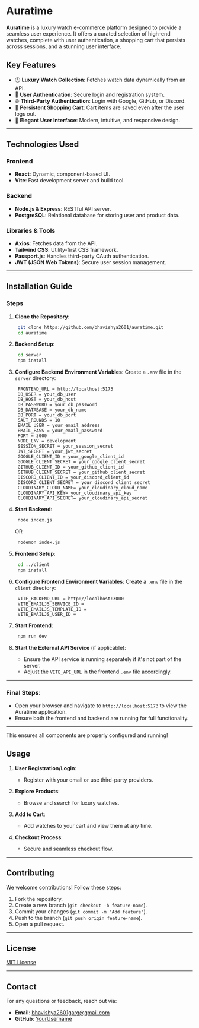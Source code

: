 # Auratime

**Auratime** is a luxury watch e-commerce platform designed to provide a seamless user experience. It offers a curated selection of high-end watches, complete with user authentication, a shopping cart that persists across sessions, and a stunning user interface.

## Key Features

- 🕒 **Luxury Watch Collection**: Fetches watch data dynamically from an API.
- 🔐 **User Authentication**: Secure login and registration system.
- 🌐 **Third-Party Authentication**: Login with Google, GitHub, or Discord.
- 🛒 **Persistent Shopping Cart**: Cart items are saved even after the user logs out.
- 💎 **Elegant User Interface**: Modern, intuitive, and responsive design.
  
---

## Technologies Used

### Frontend
- **React**: Dynamic, component-based UI.
- **Vite**: Fast development server and build tool.
  
### Backend
- **Node.js & Express**: RESTful API server.
- **PostgreSQL**: Relational database for storing user and product data.

### Libraries & Tools
- **Axios**: Fetches data from the API.
- **Tailwind CSS**: Utility-first CSS framework.
- **Passport.js**: Handles third-party OAuth authentication.
- **JWT (JSON Web Tokens)**: Secure user session management.

---

## Installation Guide

### Steps

1. **Clone the Repository**:
   ```bash
    git clone https://github.com/bhavishya2601/auratime.git
    cd auratime
   ```

2. **Backend Setup**:
   ```bash
    cd server
    npm install
   ```

3. **Configure Backend Environment Variables**:
   Create a `.env` file in the `server` directory:
   ```env
    FRONTEND_URL = http://localhost:5173
    DB_USER = your_db_user
    DB_HOST = your_db_host
    DB_PASSWORD = your_db_password
    DB_DATABASE = your_db_name
    DB_PORT = your_db_port
    SALT_ROUNDS = 10
    EMAIL_USER = your_email_address
    EMAIL_PASS = your_email_password
    PORT = 3000
    NODE_ENV = development
    SESSION_SECRET = your_session_secret
    JWT_SECRET = your_jwt_secret
    GOOGLE_CLIENT_ID = your_google_client_id
    GOOGLE_CLIENT_SECRET = your_google_client_secret
    GITHUB_CLIENT_ID = your_github_client_id
    GITHUB_CLIENT_SECRET = your_github_client_secret
    DISCORD_CLIENT_ID = your_discord_client_id
    DISCORD_CLIENT_SECRET = your_discord_client_secret
    CLOUDINARY_CLOUD_NAME= your_cloudinary_cloud_name
    CLOUDINARY_API_KEY= your_cloudinary_api_key
    CLOUDINARY_API_SECRET= your_cloudinary_api_secret
   ```

4. **Start Backend**:
   ```bash
    node index.js
   ```
   OR
   ```bash
    nodemon index.js
   ```

5. **Frontend Setup**:
   ```bash
    cd ../client
    npm install
   ```

6. **Configure Frontend Environment Variables**:
   Create a `.env` file in the `client` directory:
   ```env
    VITE_BACKEND_URL = http://localhost:3000
    VITE_EMAILJS_SERVICE_ID = 
    VITE_EMAILJS_TEMPLATE_ID = 
    VITE_EMAILJS_USER_ID = 
   ```

7. **Start Frontend**:
   ```bash
    npm run dev
   ```

8. **Start the External API Service** (if applicable):
   - Ensure the API service is running separately if it's not part of the server.
   - Adjust the `VITE_API_URL` in the frontend `.env` file accordingly.

---

### Final Steps:
- Open your browser and navigate to `http://localhost:5173` to view the Auratime application.
- Ensure both the frontend and backend are running for full functionality.

--- 

This ensures all components are properly configured and running!

## Usage

1. **User Registration/Login**:
   - Register with your email or use third-party providers.
   
2. **Explore Products**:
   - Browse and search for luxury watches.
   
3. **Add to Cart**:
   - Add watches to your cart and view them at any time.
   
4. **Checkout Process**:
   - Secure and seamless checkout flow.

---

## Contributing

We welcome contributions! Follow these steps:

1. Fork the repository.
2. Create a new branch (`git checkout -b feature-name`).
3. Commit your changes (`git commit -m "Add feature"`).
4. Push to the branch (`git push origin feature-name`).
5. Open a pull request.

---

## License

[MIT License](LICENSE)

---

## Contact

For any questions or feedback, reach out via:

- **Email**: bhavishya2601garg@gmail.com
- **GitHub**: [YourUsername](https://github.com/bhavishya2601)

